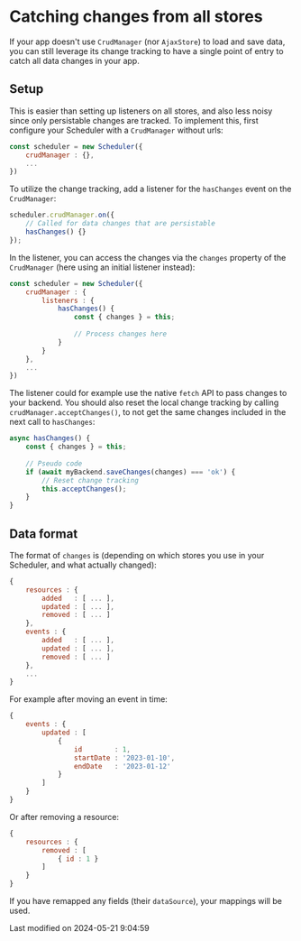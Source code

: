 # Catching changes from all stores

If your app doesn't use `CrudManager` (nor `AjaxStore`) to load and save data, you can still leverage its change 
tracking to have a single point of entry to catch all data changes in your app.

## Setup

This is easier than setting up listeners on all stores, and also less noisy since only persistable changes are tracked.
To implement this, first configure your Scheduler with a `CrudManager` without urls:

```javascript
const scheduler = new Scheduler({
    crudManager : {},
    ...
})
```

To utilize the change tracking, add a listener for the `hasChanges` event on the `CrudManager`:

```javascript
scheduler.crudManager.on({
    // Called for data changes that are persistable  
    hasChanges() {}
});
```

In the listener, you can access the changes via the `changes` property of the `CrudManager` (here using an initial 
listener instead):

```javascript
const scheduler = new Scheduler({
    crudManager : {
        listeners : {
            hasChanges() {
                const { changes } = this;
                
                // Process changes here
            }
        }
    },
    ...
})
```

The listener could for example use the native `fetch` API to pass changes to your backend. You should also reset the 
local change tracking by calling `crudManager.acceptChanges()`, to not get the same changes included in the next call to 
`hasChanges`:

```javascript
async hasChanges() {
    const { changes } = this;
    
    // Pseudo code
    if (await myBackend.saveChanges(changes) === 'ok') {
        // Reset change tracking
        this.acceptChanges();
    }
}
```

## Data format

The format of `changes` is (depending on which stores you use in your Scheduler, and what actually changed):

```javascript
{
    resources : {
        added   : [ ... ],
        updated : [ ... ],
        removed : [ ... ]    
    },
    events : {
        added   : [ ... ],
        updated : [ ... ],
        removed : [ ... ]
    },
    ...
}
```

For example after moving an event in time:

```javascript
{
    events : {
        updated : [ 
            {
                id        : 1,
                startDate : '2023-01-10',
                endDate   : '2023-01-12'
            } 
        ]
    }
}
```

Or after removing a resource:

```javascript
{
    resources : {
        removed : [ 
            { id : 1 } 
        ]
    }
}
```

If you have remapped any fields (their `dataSource`), your mappings will be used.


<p class="last-modified">Last modified on 2024-05-21 9:04:59</p>